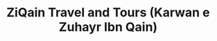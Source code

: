 ---
title: "ZiQain Travel and Tours (Karwan e Zuhayr Ibn Qain)"
url: /karachi/ziqain-travel-and-tours-karwan-e-zuhayr-ibn-qain/
shop: travel agency
---